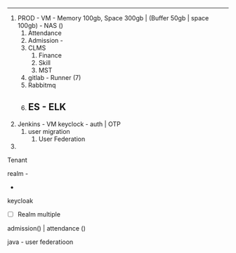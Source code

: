 ***

1. PROD - VM - Memory 100gb, Space 300gb | (Buffer 50gb | space 100gb) - NAS ()
	1. Attendance
	2. Admission - 
	3. CLMS
		1. Finance
		2. Skill
		3. MST
	4. gitlab - Runner (7)
	5. Rabbitmq
	6. ES - ELK
		---		
1. Jenkins - VM
keyclock - auth | OTP 
	1. user migration
		1. User Federation
1.
Tenant

realm - 



 - 


keycloak




- [ ] Realm multiple




admission() | attendance ()

java - user federatioon

